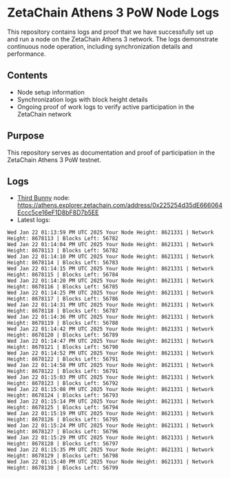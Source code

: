 # ZetaChain Athens 3 PoW Node Logs
This repository contains logs and proof that we have successfully set up and run a node on the ZetaChain Athens 3 network. The logs demonstrate continuous node operation, including synchronization details and performance.

## Contents
- Node setup information
- Synchronization logs with block height details
- Ongoing proof of work logs to verify active participation in the ZetaChain network

## Purpose
This repository serves as documentation and proof of participation in the ZetaChain Athens 3 PoW testnet.

## Logs

- [Third Bunny](https://thirdbunny.xyz/) node: https://athens.explorer.zetachain.com/address/0x225254d35dE666064Eccc5ce16eF1D8bF8D7b5EE
- Latest logs:
```
Wed Jan 22 01:13:59 PM UTC 2025 Your Node Height: 8621331 | Network Height: 8678113 | Blocks Left: 56782
Wed Jan 22 01:14:04 PM UTC 2025 Your Node Height: 8621331 | Network Height: 8678113 | Blocks Left: 56782
Wed Jan 22 01:14:10 PM UTC 2025 Your Node Height: 8621331 | Network Height: 8678114 | Blocks Left: 56783
Wed Jan 22 01:14:15 PM UTC 2025 Your Node Height: 8621331 | Network Height: 8678115 | Blocks Left: 56784
Wed Jan 22 01:14:20 PM UTC 2025 Your Node Height: 8621331 | Network Height: 8678116 | Blocks Left: 56785
Wed Jan 22 01:14:25 PM UTC 2025 Your Node Height: 8621331 | Network Height: 8678117 | Blocks Left: 56786
Wed Jan 22 01:14:31 PM UTC 2025 Your Node Height: 8621331 | Network Height: 8678118 | Blocks Left: 56787
Wed Jan 22 01:14:36 PM UTC 2025 Your Node Height: 8621331 | Network Height: 8678119 | Blocks Left: 56788
Wed Jan 22 01:14:42 PM UTC 2025 Your Node Height: 8621331 | Network Height: 8678120 | Blocks Left: 56789
Wed Jan 22 01:14:47 PM UTC 2025 Your Node Height: 8621331 | Network Height: 8678121 | Blocks Left: 56790
Wed Jan 22 01:14:52 PM UTC 2025 Your Node Height: 8621331 | Network Height: 8678122 | Blocks Left: 56791
Wed Jan 22 01:14:58 PM UTC 2025 Your Node Height: 8621331 | Network Height: 8678122 | Blocks Left: 56791
Wed Jan 22 01:15:03 PM UTC 2025 Your Node Height: 8621331 | Network Height: 8678123 | Blocks Left: 56792
Wed Jan 22 01:15:08 PM UTC 2025 Your Node Height: 8621331 | Network Height: 8678124 | Blocks Left: 56793
Wed Jan 22 01:15:14 PM UTC 2025 Your Node Height: 8621331 | Network Height: 8678125 | Blocks Left: 56794
Wed Jan 22 01:15:19 PM UTC 2025 Your Node Height: 8621331 | Network Height: 8678126 | Blocks Left: 56795
Wed Jan 22 01:15:24 PM UTC 2025 Your Node Height: 8621331 | Network Height: 8678127 | Blocks Left: 56796
Wed Jan 22 01:15:29 PM UTC 2025 Your Node Height: 8621331 | Network Height: 8678128 | Blocks Left: 56797
Wed Jan 22 01:15:35 PM UTC 2025 Your Node Height: 8621331 | Network Height: 8678129 | Blocks Left: 56798
Wed Jan 22 01:15:40 PM UTC 2025 Your Node Height: 8621331 | Network Height: 8678130 | Blocks Left: 56799
```
